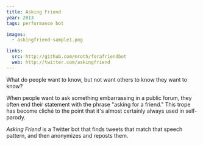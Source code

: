 ```yaml
---
title: Asking Friend
year: 2013
tags: performance bot

images:
  - askingfriend-sample1.png

links:
  src: http://github.com/mroth/forafriendbot
  web: http://twitter.com/askingfriend
---
```

What do people want to know, but not want others to know they want to know?

When people want to ask something embarrassing in a public forum, they often end their statement with the phrase "asking for a friend."  This trope has become cliché to the point that it's almost certainly always used in self-parody.

_Asking Friend_ is a Twitter bot that finds tweets that match that speech pattern, and then anonymizes and reposts them.
